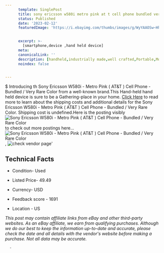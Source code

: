 ```yaml
---
      template: SinglePost
      title: sony ericsson w580i metro pink at t cell phone bundled very rare color
      status: Published
      date: '2023-02-12'
      featuredImage: 'https://i.ebayimg.com/thumbs/images/g/WyYAAOSw~HhjnjCk/s-l225.jpg'
       

      excerpt: >-
        [smartphone,device ,hand held device]
      meta:
      canonicalLink: ''
      description: [handheld,industrially made,well crafted,Portable,Mobile,Compact,Convenient,Lightweight,Maneuverable,Man-portable,Miniature,Carriable,Hand-held,Light,Holdable,Transportable,Mobile device,Pocket-sized,On-the-go,Wireless,Cordless,Compact size,Convenient size, smartphone,device ,hand held device]
      noindex: false
      

---
```

$
      Introducing th Sony Ericsson W580i - Metro Pink ( AT&T ) Cell Phone - Bundled / Very Rare Color from a well-known brand.This Hand-held hand held device is sure to be a Gathering-place in your home. [Click Here](https://www.ebay.com/itm/325467348794?hash=item4bc75d9f3a%3Ag%3AWyYAAOSw%7EHhjnjCk&mkevt=1&mkcid=1&mkrid=711-53200-19255-0&campid=%253CePNCampaignId%253E&customid=%253CreferenceId%253E&toolid=10049) to read more to learn about the shipping costs and additional details for the Sony Ericsson W580i - Metro Pink ( AT&T ) Cell Phone - Bundled / Very Rare Color. Shipping cost is undefined.Here is the posting visibly ![Sony Ericsson W580i - Metro Pink ( AT&T ) Cell Phone - Bundled / Very Rare Color](https://i.ebayimg.com/thumbs/images/g/WyYAAOSw~HhjnjCk/s-l225.jpg) to check out more postings here... ![Sony Ericsson W580i - Metro Pink ( AT&T ) Cell Phone - Bundled / Very Rare Color](https://i.ebayimg.com/images/g/WyYAAOSw~HhjnjCk/s-l1600.jpg), ![check vendor page](https://origin-galleryplus.ebayimg.com/ws/web/325467348794_2_0_1/225x225.jpg,https://origin-galleryplus.ebayimg.com/ws/web/325467348794_3_0_1/225x225.jpg)'

      

 ## Technical Facts 



     
      

 - Condition- Used 


      

 - Listed Price- 49.49 


      

 - Currency- USD 


      

 - Feedback score - 1691 


      

 - Location - US 


      
      

 *_This post may contain affiliate links from eBay and other third-party websites. As an eBay affiliate, we earn from qualifying purchases. Although we do our best to keep the information up-to-date and accurate, please check the date and all details with the vendor's website before making a purchase. Not all data may be accurate._*




      -
